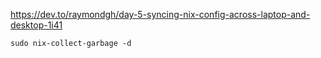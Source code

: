 https://dev.to/raymondgh/day-5-syncing-nix-config-across-laptop-and-desktop-1i41

`sudo nix-collect-garbage -d`
